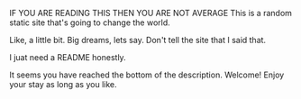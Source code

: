 IF YOU ARE READING THIS THEN YOU ARE NOT AVERAGE
This is a random static site that's going to change the world.

Like, a little bit.
Big dreams, lets say.
Don't tell the site that I said that.

I juat need a README honestly.

It seems you have reached the bottom of the description. Welcome! Enjoy your stay as long as you like.
